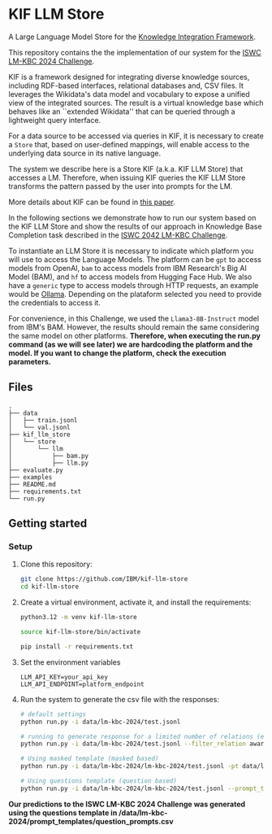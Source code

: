# KIF LLM Store
A Large Language Model Store for the [Knowledge Integration Framework](https://github.com/IBM/kif).

This repository contains the the implementation of our system for the [ISWC LM-KBC 2024 Challenge](https://lm-kbc.github.io/challenge2024/). 

KIF is a framework designed for integrating diverse knowledge sources, including RDF-based interfaces, relational databases and, CSV files. It leverages the Wikidata's data model and vocabulary to expose a unified view of the integrated sources. The result is a virtual knowledge base which behaves like an ``extended Wikidata'' that can be queried through a lightweight query interface.

For a data source to be accessed via queries in KIF, it is necessary to create a `Store` that, based on user-defined mappings, will enable access to the underlying data source in its native language.

The system we describe here is a Store KIF (a.k.a. KIF LLM Store) that accesses a LM. Therefore, when issuing KIF queries the KIF LLM Store transforms the pattern passed by the user into prompts for the LM.

More details about KIF can be found in [this paper](https://arxiv.org/abs/2403.10304).

In the following sections we demonstrate how to run our system based on the KIF LLM Store and show the results of our approach in Knowledge Base Completion task described in the [ISWC 2042 LM-KBC Challenge](https://lm-kbc.github.io/challenge2024/).

To instantiate an LLM Store it is necessary to indicate which platform you will use to access the Language Models. The platform can be `gpt` to access models from OpenAI, `bam` to access models from IBM Research's Big AI Model (BAM), and `hf` to access models from Hugging Face Hub. We also have a `generic` type to access models through HTTP requests, an example would be [Ollama](https://ollama.com/). Depending on the plataform selected you need to provide the credentials to access it.

For convenience, in this Challenge, we used the `Llama3-8B-Instruct` model from IBM's BAM. However, the results should remain the same considering the same model on other platforms. **Therefore, when executing the run.py command (as we will see later) we are hardcoding the platform and the model. If you want to change the platform, check the execution parameters.**


## Files

```text
.
├── data
│   ├── train.jsonl
│   └── val.jsonl
├── kif_llm_store
│   └── store
│       └── llm
│           ├── bam.py
│           ├── llm.py
├── evaluate.py
├── examples
├── README.md 
├── requirements.txt
└── run.py 

```

## Getting started


### Setup

1. Clone this repository:

    ```bash
    git clone https://github.com/IBM/kif-llm-store
    cd kif-llm-store
    ```

2. Create a virtual environment, activate it, and install the requirements:

    ```bash
    python3.12 -m venv kif-llm-store
    ```

    ```bash
    source kif-llm-store/bin/activate
    ```

    ```bash
    pip install -r requirements.txt
    ```

3. Set the environment variables
    ```
    LLM_API_KEY=your_api_key
    LLM_API_ENDPOINT=platform_endpoint
    ```
    
4. Run the system to generate the csv file with the responses:
    ```bash
    # default settings
    python run.py -i data/lm-kbc-2024/test.jsonl
    ```
    ```bash
    # running to generate response for a limited number of relations (e.g., awardWonBy and personHasCityOfDeath)
    python run.py -i data/lm-kbc-2024/test.jsonl --filter_relation awardWonBy --filter_relation personHasCityOfDeath
    ```

    ```bash
    # Using masked template (masked based)
    python run.py -i data/lm-kbc-2024/lm-kbc-2024/test.jsonl -pt data/lm-kbc-2024/prompt_templates/masked_prompts.csv
    ```

    ```bash
    # Using questions template (question based)
    python run.py -i data/lm-kbc-2024/lm-kbc-2024/test.jsonl --prompt_template data/lm-kbc-2024/prompt_templates/question_prompts.csv
    ```




**Our predictions to the ISWC LM-KBC 2024 Challenge was generated using the questions template in /data/lm-kbc-2024/prompt_templates/question_prompts.csv**

  

  
